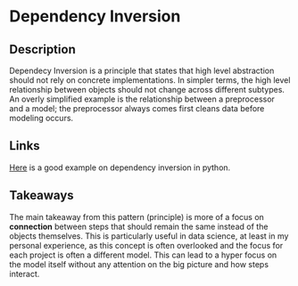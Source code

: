 # Dependency Inversion

## Description

Dependecy Inversion is a principle that states that high level abstraction should not rely on concrete implementations. In simpler terms, the high level relationship between objects should not change across different subtypes. An overly simplified example is the relationship between a preprocessor and a model; the preprocessor always comes first cleans data before modeling occurs. 

## Links

[Here](https://www.pythontutorial.net/python-oop/python-dependency-inversion-principle/) is a good example on dependency inversion in python. 

## Takeaways

The main takeaway from this pattern (principle) is more of a focus on __connection__ between steps that should remain the same instead of the objects themselves. This is particularly useful in data science, at least in my personal experience, as this concept is often overlooked and the focus for each project is often a different model. This can lead to a hyper focus on the model itself without any attention on the big picture and how steps interact.

